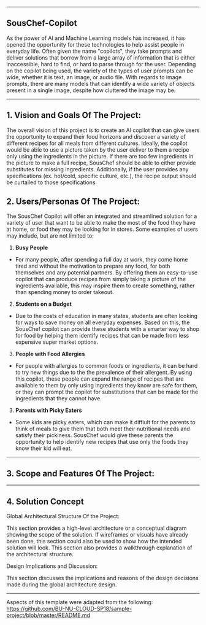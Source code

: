 ** **

## SousChef-Copilot

As the power of AI and Machine Learning models has increased, it has opened the opportunity for these technologies to help assist people in everyday life. Often given the name "copilots", they take prompts and deliver solutions that borrow from a large array of information that is either inaccessible, hard to find, or hard to parse through for the user. Depending on the copilot being used, the variety of the types of user prompts can be wide, whether it is text, an image, or audio file. With regards to image prompts, there are many models that can identify a wide variety of objects present in a single image, despite how cluttered the image may be. 

** **

## 1.   Vision and Goals Of The Project:

The overall vision of this project is to create an AI copilot that can give users the opportunity to expand their food horizons and discover a variety of different recipes for all meals from different cultures. 
Ideally, the copilot would be able to use a picture taken by the user deliver to them a recipe only using the ingredients in the picture. If there are too few ingredients in the picture to make a full recipe, SousChef should be able to either provide substitutes for missing ingredients. Additionally, if the user provides any specifications (ex. hot/cold, specific culture, etc.), the recipe output should be curtailed to those specifications. 

## 2. Users/Personas Of The Project:

The SousChef Copilot will offer an integrated and streamlined solution for a variety of user that want to be able to make the most of the food they have at home, or food they may be looking for in stores. Some examples of users may include, but are not limited to:

1. **Busy People**

- For many people, after spending a full day at work, they come home tired and without the motivation to prepare any food, for both themselves and any potential partners. By offering them an easy-to-use copilot that can produce recipes from simply taking a picture of the ingredients available, this may inspire them to create something, rather than spending money to order takeout.

2. **Students on a Budget**

- Due to the costs of education in many states, students are often looking for ways to save money on all everyday expenses. Based on this, the SousChef copilot can provide these students with a smarter way to shop for food by helping them identify recipes that can be made from less expensive super market options.

3. **People with Food Allergies**

- For people with allergies to common foods or ingredients, it can be hard to try new things due to the the prevalence of their allergent. By using this copilot, these people can expand the range of recipes that are available to them by only using ingredients they know are safe for them, or they can prompt the copilot for substitutions that can be made for the ingredients that they cannot have.

3. **Parents with Picky Eaters**

- Some kids are picky eaters, which can make it diffiult for the parents to think of meals to give them that both meet their nutritional needs and satisfy their pickiness. SousChef would give these parents the opportunity to help identify new recipes that use only the foods they know their kid will eat. 


** **

## 3.   Scope and Features Of The Project:



** **

## 4. Solution Concept


Global Architectural Structure Of the Project:

This section provides a high-level architecture or a conceptual diagram showing the scope of the solution. If wireframes or visuals have already been done, this section could also be used to show how the intended solution will look. This section also provides a walkthrough explanation of the architectural structure.

 

Design Implications and Discussion:

This section discusses the implications and reasons of the design decisions made during the global architecture design.

** **

Aspects of this template were adapted from the following:
https://github.com/BU-NU-CLOUD-SP18/sample-project/blob/master/README.md
